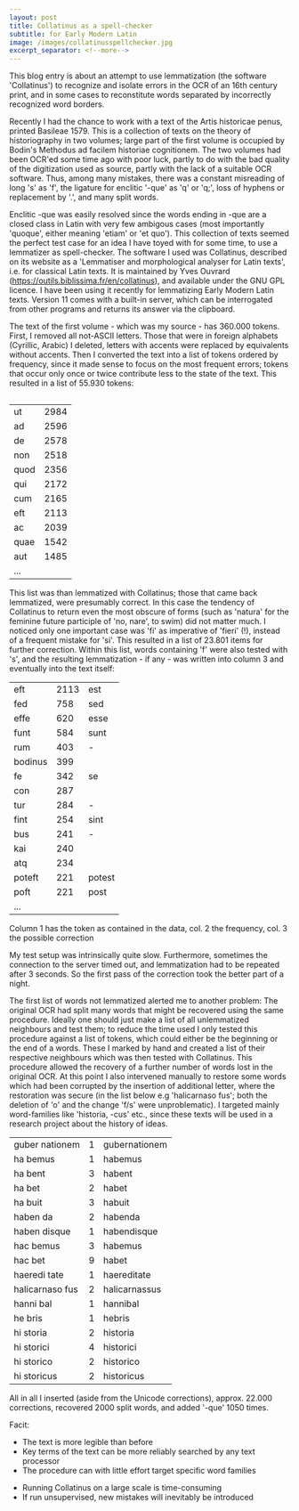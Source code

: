 ```yaml
---
layout: post
title: Collatinus as a spell-checker 
subtitle: for Early Modern Latin
image: /images/collatinusspellchecker.jpg
excerpt_separator: <!--more-->
---
```

This blog entry is about an attempt to use lemmatization (the software 'Collatinus') to recognize and isolate errors in the OCR of an 16th century print, and in some cases to reconstitute words  separated by incorrectly recognized word borders.
<!--more-->

Recently I had the chance to work with a text of the Artis historicae penus, printed Basileae 1579. This is a collection of texts on the theory of historiography in two volumes; large part of the first volume is occupied by Bodin's Methodus ad facilem historiae cognitionem. The two volumes had been OCR'ed some time ago with poor luck, partly to do with the bad quality of the digitization used as source, partly with the lack of a suitable OCR software. Thus, among many mistakes, there was a constant misreading of long 's' as 'f', the ligature for enclitic '-que' as 'q' or 'q;', loss of hyphens or replacement by '.', and many split words.

Enclitic -que was easily resolved since the words ending in -que are a closed class in Latin with very few ambigous cases (most importantly 'quoque', either meaning 'etiam' or 'et quo'). This collection of texts seemed the perfect test case for an idea I have toyed with for some time, to use a lemmatizer as spell-checker. The software I used was Collatinus, described on its website as a 'Lemmatiser and morphological analyser for Latin texts', i.e. for classical Latin texts. It is maintained by Yves Ouvrard (https://outils.biblissima.fr/en/collatinus), and available under the GNU GPL licence. I have been using it recently for lemmatizing Early Modern Latin texts. Version 11 comes with a built-in server, which can be interrogated from other programs and returns its answer via the clipboard.

The text of the first volume - which was my source - has 360.000 tokens. First, I removed all not-ASCII letters. Those that were in foreign alphabets (Cyrillic, Arabic) I deleted, letters with accents were replaced by equivalents without accents. Then I converted the text into a list of tokens ordered by frequency, since it made sense to focus on the most frequent errors; tokens that occur only once or twice contribute less to the state of the text. This resulted in a list of 55.930 tokens:

<DIV align="center">
<TABLE align="left">
<TR><TD>ut</TD><TD>2984</TD></TR>
<TR><TD>ad</TD><TD>2596</TD></TR>
<TR><TD>de</TD><TD>2578</TD></TR>
<TR><TD>non</TD><TD>2518</TD></TR>
<TR><TD>quod</TD><TD>2356</TD></TR>
<TR><TD>qui</TD><TD>2172</TD></TR>
<TR><TD>cum</TD><TD>2165</TD></TR>
<TR><TD>eft</TD><TD>2113</TD></TR>
<TR><TD>ac</TD><TD>2039</TD></TR>
<TR><TD>quae</TD><TD>1542</TD></TR>
<TR><TD>aut</TD><TD>1485</TD></TR>
<TR><TD>...</TD><TD> </TD></TD>
</TABLE>
</DIV>

This list was than lemmatized with Collatinus; those that came back lemmatized, were presumably correct. In this case the tendency of Collatinus to return even the most obscure of forms (such as 'natura' for the feminine future participle of 'no, nare', to swim) did not matter much. I noticed only one important case was 'fi' as imperative of 'fieri' (!), instead of a frequent mistake for 'si'. This resulted in a list of 23.801 items for further correction. Within this list, words containing 'f' were also tested with 's', and the resulting lemmatization - if any - was written into column 3 and eventually into the text itself: 

<DIV align="center">
<TABLE>
<TR><TD>eft</TD><TD>2113</TD><TD>est</TD></TR>
<TR><TD>fed</TD><TD>758</TD><TD>sed</TD></TR>
<TR><TD>effe</TD><TD>620</TD><TD>esse</TD></TR>
<TR><TD>funt</TD><TD>584</TD><TD>sunt</TD></TR>
<TR><TD>rum</TD><TD>403</TD><TD>-</TD></TR>
<TR><TD>bodinus</TD><TD>399</TD><TD></TD></TR>
<TR><TD>fe</TD><TD>342</TD><TD>se</TD></TR>
<TR><TD>con</TD><TD>287</TD><TD></TD></TR>
<TR><TD>tur</TD><TD>284</TD><TD>-</TD></TR>
<TR><TD>fint</TD><TD>254</TD><TD>sint</TD></TR>
<TR><TD>bus</TD><TD>241</TD><TD>-</TD></TR>
<TR><TD>kai</TD><TD>240</TD><TD></TD></TR>
<TR><TD>atq</TD><TD>234</TD><TD></TD></TR>
<TR><TD>poteft</TD><TD>221</TD><TD>potest</TD></TR>
<TR><TD>poft</TD><TD>221</TD><TD>post</TD></TR>
<TR><TD>...</TD></TR>
</TABLE>
</DIV>

Column 1 has the token as contained in the data, col. 2 the frequency, col. 3 the possible correction

My test setup was intrinsically quite slow. Furthermore, sometimes the connection to the server timed out, and lemmatization had to be repeated after 3 seconds. So the first pass of the correction took the better part of a night.

The first list of words not lemmatized alerted me to another problem: The original OCR had split many words that might be recovered using the same procedure. Ideally one should just make a list of all unlemmatized neighbours and test them; to reduce the time used I only tested this procedure against a list of tokens, which could either be the beginning or the end of a words. These I marked by hand and created a list of their respective neighbours which was then tested with Collatinus. This procedure allowed the recovery of a further number of words lost in the original OCR. At this point I also intervened manually to restore some words which had been corrupted by the insertion of additional letter, where the restoration was secure (in the list below e.g 'halicarnaso fus'; both the deletion of 'o' and the change 'f/s' were unproblematic). I targeted mainly word-families like 'historia, -cus' etc., since these texts will be used in a research project about the history of ideas.

<DIV align="center">
<TABLE>
<TR><TD> guber nationem</TD><TD>1</TD><TD>gubernationem</TD></TR>
<TR><TD> ha bemus</TD><TD>1</TD><TD>habemus</TD></TR>
<TR><TD> ha bent</TD><TD>3</TD><TD>habent</TD></TR>
<TR><TD> ha bet</TD><TD>2</TD><TD>habet</TD></TR>
<TR><TD> ha buit</TD><TD>3</TD><TD>habuit</TD></TR>
<TR><TD> haben da</TD><TD>2</TD><TD>habenda</TD></TR>
<TR><TD> haben disque</TD><TD>1</TD><TD>habendisque</TD></TR>
<TR><TD> hac bemus</TD><TD>3</TD><TD>habemus</TD></TR>
<TR><TD> hac bet</TD><TD>9</TD><TD>habet</TD></TR>
<TR><TD> haeredi tate</TD><TD>1</TD><TD>haereditate</TD></TR>
<TR><TD> halicarnaso fus</TD><TD>2</TD><TD>halicarnassus</TD></TR>
<TR><TD> hanni bal</TD><TD>1</TD><TD>hannibal</TD></TR>
<TR><TD> he bris</TD><TD>1</TD><TD>hebris</TD></TR>
<TR><TD> hi storia</TD><TD>2</TD><TD>historia</TD></TR>
<TR><TD> hi storici</TD><TD>4</TD><TD>historici</TD></TR>
<TR><TD> hi storico</TD><TD>2</TD><TD>historico</TD></TR>
<TR><TD> hi storicus</TD><TD>2</TD><TD>historicus</TD></TR>
</TABLE>
</DIV>

All in all I inserted (aside from the Unicode corrections), approx. 22.000 corrections, recovered 2000 split words, and added '-que' 1050 times.

Facit: 
+ The text is more legible than before
+ Key terms of the text can be more reliably searched by any text processor
+ The procedure can with little effort target specific word families
- Running Collatinus on a large scale is time-consuming
- If run unsupervised, new mistakes will inevitably be introduced
